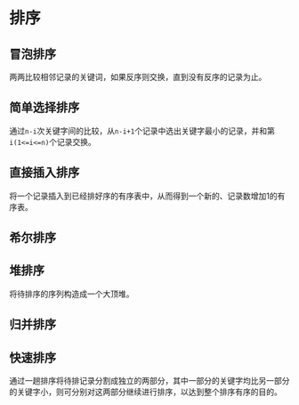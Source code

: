 # 排序  

## 冒泡排序  

两两比较相邻记录的关键词，如果反序则交换，直到没有反序的记录为止。  


## 简单选择排序  

通过`n-i`次关键字间的比较，从`n-i+1`个记录中选出关键字最小的记录，并和第`i(1<=i<=n)`个记录交换。  

## 直接插入排序  

将一个记录插入到已经排好序的有序表中，从而得到一个新的、记录数增加1的有序表。  

## 希尔排序  


## 堆排序  

将待排序的序列构造成一个大顶堆。  

## 归并排序  


## 快速排序  

通过一趟排序将待排记录分割成独立的两部分，其中一部分的关键字均比另一部分的关键字小，则可分别对这两部分继续进行排序，以达到整个排序有序的目的。  